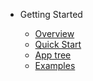 - Getting Started

  - [Overview](README.md)
  - [Quick Start](quick-start.md)
  - [App tree](app-tree.md)
  - [Examples](examples.md)
